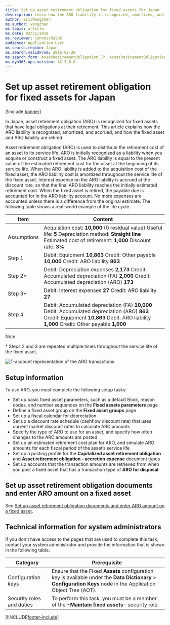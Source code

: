 ```yaml
---
title: Set up asset retirement obligation for fixed assets for Japan
description: Learn how the ARO liability is recognized, amortized, and accrued, and how the fixed asset and ARO liability are retired for Japan.
author: EricWangChen
ms.author: wangchen
ms.topic: article
ms.date: 03/21/2018
ms.reviewer: johnmichalak
audience: Application User
ms.search.region: Japan
ms.search.validFrom: 2016-02-28
ms.search.form: AssetRetirementObligation_JP, AssetRetirementObligationDocument_JP, AssetRetirementObligationExplorer_JP, AssetRetirementObligationLine_JP, AssetTable
ms.dyn365.ops.version: AX 7.0.0
---
```


# Set up asset retirement obligation for fixed assets for Japan

[!include [banner](../../includes/banner.md)]

In Japan, asset retirement obligation (ARO) is recognized for fixed assets that have legal obligations at their retirement. This article explains how the ARO liability is recognized, amortized, and accrued, and how the fixed asset and ARO liability are retired.

Asset retirement obligation (ARO) is used to distribute the retirement cost of an asset to its service life. ARO is initially recognized as a liability when you acquire or construct a fixed asset. The ARO liability is equal to the present value of the estimated retirement cost for the asset at the beginning of its service life. When the ARO liability is added to the acquisition cost of the fixed asset, the ARO liability cost is amortized throughout the service life of the fixed asset. Interest expense on the ARO liability is accrued at the discount rate, so that the final ARO liability reaches the initially estimated retirement cost. When the fixed asset is retired, the payable due is accounted for in the ARO liability account. No more expenses are accounted unless there is a difference from the original estimate. The following table shows a real-world example of the life cycle.

| Item        | Content                                                                                                                                                                                   |
|-------------|-------------------------------------------------------------------------------------------------------------------------------------------------------------------------------------------|
| Assumptions | Acquisition cost: **10,000** (0 residual value) Useful life: **5** Depreciation method: **Straight line** Estimated cost of retirement: **1,000** Discount rate: **3%**                  |
| Step 1      | Debit: Equipment **10,863** Credit: Other payable **10,000** Credit: ARO liability **863**                                                                                                |
| Step 2\*    | Debit: Depreciation expenses **2,173** Credit: Accumulated depreciation (FA) **2,000** Credit: Accumulated depreciation (ARO) **173**                                                     |
| Step 3\*    | Debit: Interest expenses **27** Credit: ARO liability **27**                                                                                                                              |
| Step 4      | Debit: Accumulated depreciation (FA) **10,000** Debit: Accumulated depreciation (ARO) **863** Credit: Equipment **10,863** Debit: ARO liability **1,000** Credit: Other payable **1,000** |

> [!NOTE]
>\* Steps 2 and 3 are repeated multiple times throughout the service life of the fixed asset.

![T-account representation of the ARO transactions.](../media/aro-t-account.png) 

## Setup information
To use ARO, you must complete the following setup tasks:

-   Set up basic fixed asset parameters, such as a default Book, reason codes, and number sequences on the **Fixed assets parameters** page
-   Define a fixed asset group on the **Fixed asset groups** page
-   Set up a fiscal calendar for depreciation
-   Set up a discount rate schedule (cashflow discount rate) that uses current market discount rates to calculate ARO amounts
-   Specify the type of ARO to use for an asset, and specify how often changes to the ARO amounts are posted
-   Set up an estimated retirement cost plan for ARO, and simulate ARO amounts for each fiscal period of the asset’s service life
-   Set up a posting profile for the **Capitalized asset retirement obligation** and **Asset retirement obligation - accretion** **expense** document types
-   Set up accounts that the transaction amounts are retrieved from when you post a fixed asset that has a transaction type of **ARO for disposal**

## Set up asset retirement obligation documents and enter ARO amount on a fixed asset
See [Set up asset retirement obligation documents and enter ARO amount on a fixed asset](set-up-asset-retirement-obligation.md).

## Technical information for system administrators
If you don't have access to the pages that are used to complete this task, contact your system administrator and provide the information that is shown in the following table.


|         Category          |                                                                                                Prerequisite                                                                                                 |
|---------------------------|-------------------------------------------------------------------------------------------------------------------------------------------------------------------------------------------------------------|
|    Configuration keys     | Ensure that the Fixed <strong>Assets</strong> configuration key is available under the <strong>Data Dictionary</strong> &gt; <strong>Configuration Keys</strong> node in the Application Object Tree (AOT). |
| Security roles and duties |                                                  To perform this task, you must be a member of the <strong>-Maintain fixed assets-</strong> security role.                                                  |



[!INCLUDE[footer-include](../../../includes/footer-banner.md)]
